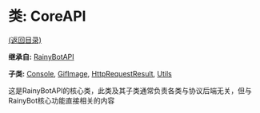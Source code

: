 # 类: CoreAPI  
[(返回目录)](README.md)  
  
**继承自:** [RainyBotAPI](RainyBotAPI.md)  
  
**子类:** [Console](Console.md), [GifImage](GifImage.md), [HttpRequestResult](HttpRequestResult.md), [Utils](Utils.md)  
  
这是RainyBotAPI的核心类，此类及其子类通常负责各类与协议后端无关，但与RainyBot核心功能直接相关的内容  
  

